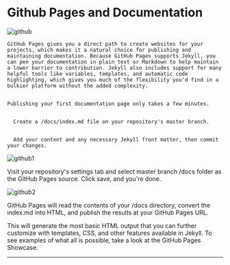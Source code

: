 #                                    Github Pages and Documentation

![github](https://blogs.sap.com/wp-content/uploads/2014/10/github_pages_572846.jpg)
  
    GitHub Pages gives you a direct path to create websites for your projects, which makes it a natural choice for publishing and maintaining documentation. Because GitHub Pages supports Jekyll, you can pen your documentation in plain text or Markdown to help maintain a lower barrier to contribution. Jekyll also includes support for many helpful tools like variables, templates, and automatic code highlighting, which gives you much of the flexibility you'd find in a bulkier platform without the added complexity.
    
    
    Publishing your first documentation page only takes a few minutes.
    

      Create a /docs/index.md file on your repository's master branch.


      Add your content and any necessary Jekyll front matter, then commit your changes.


![github1](https://cloud.githubusercontent.com/assets/3477155/17778793/47c5a586-6533-11e6-982c-ebd41ec6968c.gif)


  Visit your repository's settings tab and select master branch /docs folder as the GitHub Pages source. Click save, and you're done.
  
  
![github2](https://cloud.githubusercontent.com/assets/3477155/17778792/47c2ecc4-6533-11e6-828a-91980daa7297.gif)

   
   GitHub Pages will read the contents of your /docs directory, convert the index.md into HTML, and publish the results at your GitHub Pages URL.


This will generate the most basic HTML output that you can further customize with templates, CSS, and other features available in Jekyll. To see examples of what all is possible, take a look at the GitHub Pages Showcase.

-----
